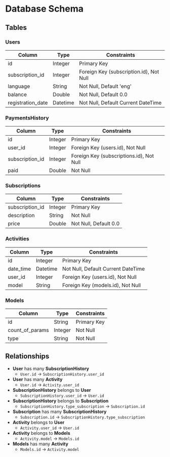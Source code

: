 # Database Schema

## Tables

### Users
| Column             | Type     | Constraints                        |
|--------------------|----------|------------------------------------|
| id                 | Integer  | Primary Key                        |
| subscription_id    | Integer  | Foreign Key (subscription.id), Not Null |
| language           | String   | Not Null, Default 'eng'            |
| balance            | Double   | Not Null, Default 0.0              |
| registration_date  | Datetime | Not Null, Default Current DateTime     |

### PaymentsHistory
| Column             | Type     | Constraints                        |
|--------------------|----------|------------------------------------|
| id                 | Integer  | Primary Key                        |
| user_id            | Integer  | Foreign Key (users.id), Not Null    |
| subscription_id    | Integer  | Foreign Key (subscriptions.id), Not Null |
| paid               | Double   | Not Null                           |

### Subscriptions
| Column             | Type     | Constraints                        |
|--------------------|----------|------------------------------------|
| subscription_id    | Integer  | Primary Key                        |
| description        | String   | Not Null                        |
| price              | Double   | Not Null, Default 0.0              |

### Activities
| Column             | Type     | Constraints                        |
|--------------------|----------|------------------------------------|
| id                 | Integer  | Primary Key                        |
| date_time          | Datetime | Not Null, Default Current DateTime     |
| user_id            | Integer  | Foreign Key (users.id), Not Null    |
| model              | String   | Foreign Key (models.id), Not Null |

### Models
| Column             | Type     | Constraints                        |
|--------------------|----------|------------------------------------|
| id                 | String   | Primary Key                      |
| count_of_params    | Integer  | Not Null                           |
| type               | String   | Not Null                         |

## Relationships

- **User** has many **SubscriptionHistory**
  - `User.id` -> `SubscriptionHistory.user_id`
- **User** has many **Activity**
  - `User.id` -> `Activity.user_id`
- **SubscriptionHistory** belongs to **User**
  - `SubscriptionHistory.user_id` -> `User.id`
- **SubscriptionHistory** belongs to **Subscription**
  - `SubscriptionHistory.type_subscription` -> `Subscription.id`
- **Subscription** has many **SubscriptionHistory**
  - `Subscription.id` -> `SubscriptionHistory.type_subscription`
- **Activity** belongs to **User**
  - `Activity.user_id` -> `User.id`
- **Activity** belongs to **Models**
  - `Activity.model` -> `Models.id`
- **Models** has many **Activity**
  - `Models.id` -> `Activity.model`
